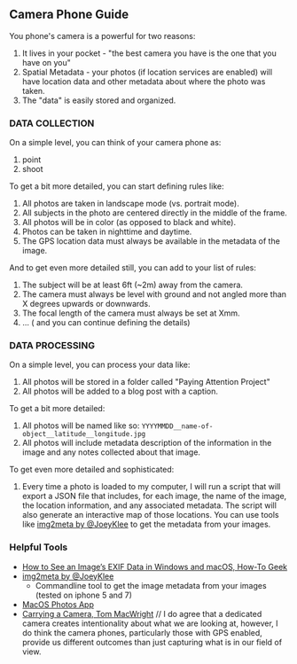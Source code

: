 ## Camera Phone Guide

You phone's camera is a powerful for two reasons:
1. It lives in your pocket - "the best camera you have is the one that you have on you"
2. Spatial Metadata - your photos (if location services are enabled) will have location data and other metadata about where the photo was taken.
3. The "data" is easily stored and organized. 


### DATA COLLECTION

On a simple level, you can think of your camera phone as:
1. point
2. shoot

To get a bit more detailed, you can start defining rules like:
1. All photos are taken in landscape mode (vs. portrait mode).
2. All subjects in the photo are centered directly in the middle of the frame.
3. All photos will be in color (as opposed to black and white).
4. Photos can be taken in nighttime and daytime.
5. The GPS location data must always be available in the metadata of the image.

   
And to get even more detailed still, you can add to your list of rules:
1. The subject will be at least 6ft (~2m) away from the camera. 
2. The camera must always be level with ground and not angled more than X degrees upwards or downwards.
3. The focal length of the camera must always be set at Xmm. 
4. ... ( and you can continue defining the details)

### DATA PROCESSING

On a simple level, you can process your data like:
1. All photos will be stored in a folder called "Paying Attention Project"
2. All photos will be added to a blog post with a caption.

To get a bit more detailed:
1. All photos will be named like so: `YYYYMMDD__name-of-object__latitude__longitude.jpg`
2. All photos will include metadata description of the information in the image and any notes collected about that image.

To get even more detailed and sophisticated:
1. Every time a photo is loaded to my computer, I will run a script that will export a JSON file that includes, for each image, the name of the image, the location information, and any associated metadata. The script will also generate an interactive map of those locations. You can use tools like [img2meta by @JoeyKlee](https://github.com/joeyklee/img2meta) to get the metadata from your images.

### Helpful Tools

* [How to See an Image’s EXIF Data in Windows and macOS, How-To Geek](https://www.howtogeek.com/289712/how-to-see-an-images-exif-data-in-windows-and-macos/)
* [img2meta by @JoeyKlee](https://github.com/joeyklee/img2meta)
  * Commandline tool to get the image metadata from your images (tested on iphone 5 and 7)
* [MacOS Photos App](https://www.apple.com/macos/photos/)
* [Carrying a Camera, Tom MacWright](https://macwright.org/2017/11/03/carrying-a-camera.html) // I do agree that a dedicated camera creates intentionality about what we are looking at, however, I do think the camera phones, particularly those with GPS enabled, provide us different outcomes than just capturing what is in our field of view. 